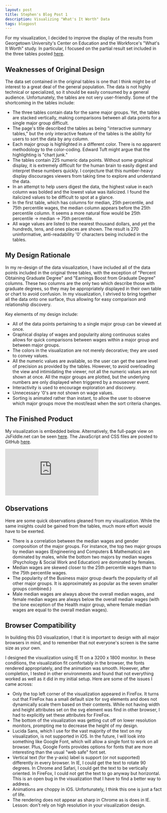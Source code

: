 ```yaml
---
layout: post
title: Stephen's Blog Post 1
description: Visualizing "What's It Worth" Data
tags: blogpost
---
```


For my visualization, I decided to improve the display of the results from Georgetown University's Center on Education and the Workforce's "What's It Worth" study. In particular, I focused on the partial result set included in the three tables posted [here](http://cew.georgetown.edu/whatsitworth/tables).

## Weaknesses of Original Design

The data set contained in the original tables is one that I think might be of interest to a great deal of the general population. The data is not highly technical or specialized, so it should be easily consumed by a general audience. Unfortunately, the tables are not very user-friendly. Some of the shortcoming in the tables include:

- The three tables contain data for the same major groups. Yet, the tables are stacked vertically, making comparisons between all data points for a single major group difficult.
- The page's title described the tables as being "interactive summary tables," but the only interactive feature of the tables is the ability for users to sort the data by any column. 
- Each major group is highlighted in a different color. There is no apparent methodology to the color-coding. Edward Tuft might argue that the highlighting is "chart junk."
- The tables contain 225 numeric data points. Without some graphical display, it is extremely difficult for the human brain to easily digest and interpret these numbers quickly. I conjecture that this number-heavy display discourages viewers from taking time to explore and understand the data.
- In an attempt to help users digest the data, the highest value in each column was bolded and the lowest value was italicized. I found the italicized values to be difficult to spot at a glance.
- In the first table, which has columns for median, 25th percentile, and 75th percentile wages, the median column appears before the 25th percentile column. It seems a more natural flow would be 25th percentile -> median -> 75th percentile.
- All wage values are listed to the nearest thousand dollars, and yet the hundreds, tens, and ones places are shown. The result is 270 uninformative, anti-readability '0' characters being included in the tables.

## My Design Rationale

In my re-design of the data visualization, I have included all of the data points included in the original three tables, with the exception of "Percent Obtaining Graduate Degree" and "Earnings Boost from Graduate Degree" columns. These two columns are the only two which describe those with graduate degrees, so they may be appropriately displayed in their own table or chart to avoid confusion. In my visualization, I shrived to bring together all the data onto one surface, thus allowing for easy comparison and relationship discovery. 

Key elements of my design include:

- All of the data points pertaining to a single major group can be viewed at once.
- Graphical display of wages and popularity along continuous scales allows for quick comparisons between wages within a major group and between major groups.
- The colors in the visualization are not merely decorative; they are used to convey values.
- All the numeric values are available, so the user can get the same level of precision as provided by the tables. However, to avoid overloading the view and intimidating the viewer, not all the numeric values are not shown at once. All the major groups are plotted, but the underlying numbers are only displayed when triggered by a mouseover event.
- Interactivity is used to encourage exploration and discovery.
- Unnecessary '0's are not shown on wage values.
- Sorting is animated rather than instant, to  allow the user to observe which major groups move the most/least when the sort criteria changes. 

## The Finished Product

My visualization is embedded below. Alternatively, the full-page view on JsFiddle.net can be seen [here](http://jsfiddle.net/stephenkappel/bk854/embedded/result). The JavaScript and CSS files are posted to GitHub [here](https://github.com/StephenKappel/dataology/tree/master/WhatsItWorth).

<div align="left"><iframe src="http://jsfiddle.net/stephenkappel/bk854/embedded/result" allowfullscreen="allowfullscreen" frameborder="0"></iframe></div>

## Observations

Here are some quick observations gleaned from my visualization. While the same insights could be gained from the tables, much more effort would have to be exerted.

- There is a correlation between the median wages and gender composition of the major groups. For instance, the top two major groups by median wages (Engineering and Computers & Mathematics) are dominated by males, while the bottom two majors by median wages (Psychology & Social Work and Education) are dominated by females.
- Median wages are skewed closer to the 25th percentile wages than to the 75th percentile wages.
- The popularity of the Business major group dwarfs the popularity of all other major groups. It is approximately as popular as the seven smaller groups combined.)
- Male median wages are always above the overall median wages, and female median wages are always below the overall median wages (with the lone exception of the Health major group, where female median wages are equal to the overall median wages).

## Browser Compatibility

In building this D3 visualization, I that it is important to design with all major browsers in mind, and to remember that not everyone's screen is the same size as your own.

I designed the visualization using IE 11 on a 3200 x 1800 monitor. In these conditions, the visualization fit comfortably in the browser, the fonts rendered appropriately, and the animation was smooth. However, after completion, I tested in other environments and found that not everything worked as well as it did in my initial setup. Here are some of the issues I came across:

- Only the top left corner of the visualization appeared in FireFox. It turns out that FireFox has a small default size for svg elements and does not dynamically scale them based on their contents. While not having width and height attributes set on the svg element was find in other browser, I had to explicitly set these attributes for FireFox.
- The bottom of the visualization was getting cut off on lower resolution monitors, prompting me to decrease the height of my design.
- Lucida Sans, which I use for the vast majority of the text on my visualization, is not supported in iOS. In the future, I will look into something like Google Font, which will allow a single font to work on all browser. Plus, Google Fonts provides options for fonts that are more interesting than the usual "web safe" font set.
- Vertical text (for the y-axis) label is support (or not supported) differently in every browser. In IE, I could get the text to rotate 90 degrees. In Chrome and Safari, I could get the text to be vertically oriented. In FireFox, I could not get the text to go anyway but horizontal. This is an open bug in the visualization that I have to find a better way to address.
- Animations are choppy in iOS. Unfortunately, I think this one is just a fact of life.
- The rendering does not appear as sharp in Chrome as is does in IE. Lesson: don't rely on high resolution in your visualization design.
